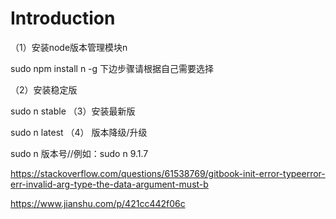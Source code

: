 # Introduction



（1）安装node版本管理模块n

sudo npm install n -g
下边步骤请根据自己需要选择

（2）安装稳定版

sudo n stable
（3）安装最新版

sudo n latest
（4） 版本降级/升级

sudo n 版本号//例如：sudo n 9.1.7


https://stackoverflow.com/questions/61538769/gitbook-init-error-typeerror-err-invalid-arg-type-the-data-argument-must-b


https://www.jianshu.com/p/421cc442f06c










